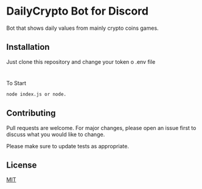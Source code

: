 # DailyCrypto Bot for Discord

Bot that shows daily values from mainly crypto coins games.

## Installation

Just clone this repository and change your token o .env file
#
To Start
```bash
node index.js or node.
```

## Contributing
Pull requests are welcome. For major changes, please open an issue first to discuss what you would like to change.

Please make sure to update tests as appropriate.

## License
[MIT](https://choosealicense.com/licenses/mit/)
